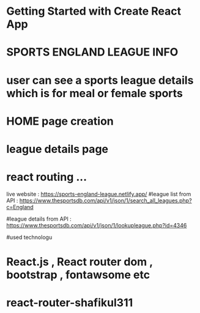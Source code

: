 # Getting Started with Create React App

# SPORTS ENGLAND   LEAGUE INFO
# user can see a sports league details which is for meal or female sports 
# HOME page creation 
# league details page
# react routing ...

live website : https://sports-england-league.netlify.app/
#league list from API : https://www.thesportsdb.com/api/v1/json/1/search_all_leagues.php?c=England

#league details from API : https://www.thesportsdb.com/api/v1/json/1/lookupleague.php?id=4346

#used technologu
# React.js , React router dom , bootstrap , fontawsome etc


# react-router-shafikul311
